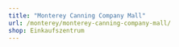 ```yaml
---
title: "Monterey Canning Company Mall"
url: /monterey/monterey-canning-company-mall/
shop: Einkaufszentrum
---
```

